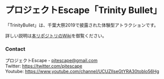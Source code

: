 ﻿# プロジェクトEscape「Trinity Bullet」

「TrinityBullet」は、千葉大祭2019で披露された体験型アトラクションです。

詳しい説明は[本リポジトリのWiki](https://github.com/drmus0715/trinitybullet/wiki)を御覧ください。

### Contact

プロジェクトEscape - [pjtescape@gmail.com](mailto:pjtescape@gmail.com)  
Twitter: https://twitter.com/pjtescape  
Youtube: https://www.youtube.com/channel/UCUZIIseGtYRA30toblo56Hg
